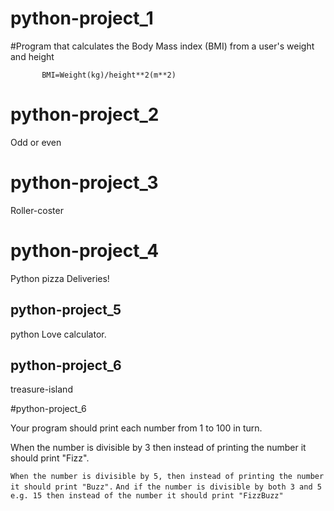# python-project_1

#Program that calculates the Body Mass index (BMI) from a user's weight and height
           
           BMI=Weight(kg)/height**2(m**2)
           
# python-project_2

Odd or even

# python-project_3

Roller-coster

# python-project_4

Python pizza Deliveries!

## python-project_5

python Love calculator.
## python-project_6

treasure-island

#python-project_6

Your program should print each number from 1 to 100 in turn.

When the number is divisible by 3 then instead of printing the number it should print "Fizz".

`When the number is divisible by 5, then instead of printing the number it should print "Buzz".` 
  `And if the number is divisible by both 3 and 5 e.g. 15 then instead of the number it should print "FizzBuzz"`
